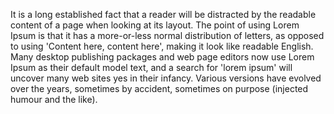 It is a long established fact that a reader will be distracted
by the readable content of a page when looking at its layout.
The point of using Lorem Ipsum is that it has a more-or-less
normal distribution of letters, as opposed to using 'Content
here, content here', making it look like readable English.
Many desktop publishing packages and web page editors now use
Lorem Ipsum as their default model text, and a search for
'lorem ipsum' will uncover many web sites yes in their infancy.
Various versions have evolved over the years, sometimes by
accident, sometimes on purpose (injected humour and the like).